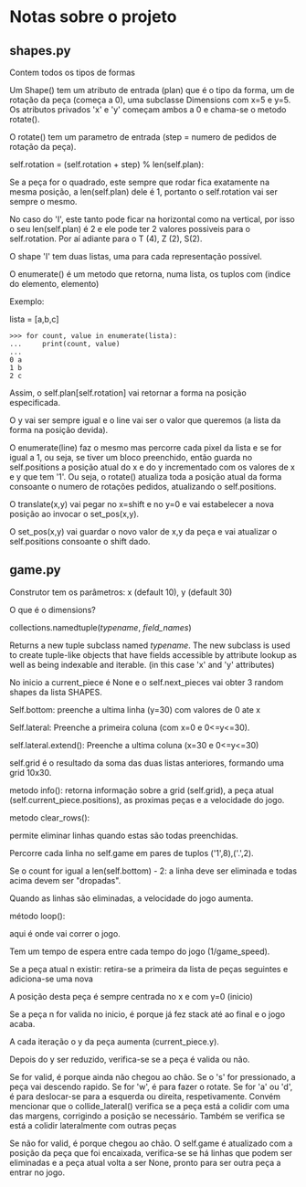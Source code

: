 # Notas sobre o projeto

## shapes.py

Contem todos os tipos de formas

Um Shape() tem um atributo de entrada (plan) que é o tipo da forma, um de rotação da peça (começa a 0), uma subclasse Dimensions com x=5 e y=5. Os atributos privados 'x' e 'y' começam ambos a 0 e chama-se o metodo rotate().

O rotate() tem um parametro de entrada (step = numero de pedidos de rotação da peça).

self.rotation = (self.rotation + step) % len(self.plan):

Se a peça for o quadrado, este sempre que rodar fica exatamente na mesma posição, a len(self.plan) dele é 1, portanto o self.rotation vai ser sempre o mesmo.

No caso do 'I', este tanto pode ficar na horizontal como na vertical, por isso o seu len(self.plan) é 2 e ele pode ter 2 valores possiveis para o self.rotation. Por aí adiante para o T (4), Z (2), S(2).

O shape 'I' tem duas listas, uma para cada representação possível.

O enumerate() é um metodo que retorna, numa lista, os tuplos com (indice do elemento, elemento)

Exemplo:

lista = [a,b,c]

```
>>> for count, value in enumerate(lista):
...     print(count, value)
...
0 a
1 b
2 c
```

Assim, o self.plan[self.rotation] vai retornar a forma na posição especificada.

O y vai ser sempre igual e o line vai ser o valor que queremos (a lista da forma na posição devida).

O enumerate(line) faz o mesmo mas percorre cada pixel da lista e se for igual a 1, ou seja, se tiver um bloco preenchido, então guarda no self.positions a posição atual do x e do y incrementado com os valores de x e y que tem '1'. Ou seja, o rotate() atualiza toda a posição atual da forma consoante o numero de rotações pedidos, atualizando o self.positions.

O translate(x,y) vai pegar no x=shift e no y=0 e vai estabelecer a nova posição ao invocar o set_pos(x,y).

O set_pos(x,y) vai guardar o novo valor de x,y da peça e vai atualizar o self.positions consoante o shift dado.

## game.py

Construtor tem os parâmetros: x (default 10), y (default 30)

O que é o dimensions?

collections.namedtuple(*typename*, *field_names*)

Returns a new tuple subclass named *typename*. The new subclass is used to create tuple-like objects that have fields accessible by attribute lookup as well as being indexable and iterable. (in this case 'x' and 'y' attributes)

No inicio a current_piece é None e o self.next_pieces vai obter 3 random shapes da lista SHAPES.

Self.bottom: preenche a ultima linha (y=30) com valores de 0 ate x

Self.lateral: Preenche a primeira coluna (com x=0 e 0<=y<=30).

self.lateral.extend(): Preenche a ultima coluna (x=30 e 0<=y<=30)

self.grid é o resultado da soma das duas listas anteriores, formando uma grid 10x30.

metodo info(): retorna informação sobre a grid (self.grid), a peça atual (self.current_piece.positions), as proximas peças e a velocidade do jogo.

metodo clear_rows():

permite eliminar linhas quando estas são todas preenchidas.

Percorre cada linha no self.game em pares de tuplos ('1',8),('.',2).

Se o count for igual a len(self.bottom) - 2: a linha deve ser eliminada e todas acima devem ser "dropadas".

Quando as linhas são eliminadas, a velocidade do jogo aumenta.

método loop():

aqui é onde vai correr o jogo.

Tem um tempo de espera entre cada tempo do jogo (1/game_speed).

Se a peça atual n existir: retira-se a primeira da lista de peças seguintes e adiciona-se uma nova

A posição desta peça é sempre centrada no x e com y=0 (inicio)

Se a peça n for valida no inicio, é porque já fez stack até ao final e o jogo acaba.

A cada iteração o y da peça aumenta (current_piece.y).

Depois do y ser reduzido, verifica-se se a peça é valida ou não.

Se for valid, é porque ainda não chegou ao chão. Se o 's' for pressionado, a peça vai descendo rapido. Se for 'w', é para fazer o rotate. Se for 'a' ou 'd', é para deslocar-se para a esquerda ou direita, respetivamente. Convém mencionar que o collide_lateral() verifica se a peça está a colidir com uma das margens, corrigindo a posição se necessário. Também se verifica se está a colidir lateralmente com outras peças

 Se não for valid, é porque chegou ao chão. O self.game é atualizado com a posição da peça que foi encaixada, verifica-se se há linhas que podem ser eliminadas e a peça atual volta a ser None, pronto para ser outra peça a entrar no jogo.
